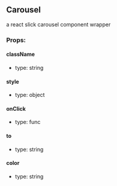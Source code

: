 ## Carousel
a react slick carousel component wrapper

### Props:

#### className
 - type: string

#### style
 - type: object

#### onClick
 - type: func

#### to
 - type: string

#### color
 - type: string

